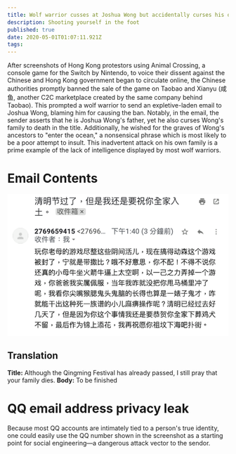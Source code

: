 ```yaml
---
title: Wolf warrior cusses at Joshua Wong but accidentally curses his own family
description: Shooting yourself in the foot
published: true
date: 2020-05-01T01:07:11.921Z
tags: 
---
```


After screenshots of Hong Kong protestors using Animal Crossing, a console game for the Switch by Nintendo, to voice their dissent against the Chinese and Hong Kong government began to circulate online, the Chinese authorities promptly banned the sale of the game on Taobao and Xianyu (咸鱼, another C2C marketplace created by the same company behind Taobao). This prompted a wolf warrior to send an expletive-laden email to Joshua Wong, blaming him for causing the ban. 
Notably, in the email, the sender asserts that he is Joshua Wong's father, yet he also curses Wong's family to death in the title. Additionally, he wished for the graves of Wong's ancestors to "enter the ocean," a nonsensical phrase which is most likely to be a poor attempt to insult. This inadvertent attack on his own family is a prime example of the lack of intelligence displayed by most wolf warriors.
# Email Contents
![wolf-warrior-emails_joshua_wong_over_animal_crossing.png](/screenshots/wolf-warrior-emails_joshua_wong_over_animal_crossing.png)
## Translation
**Title:** Although the Qingming Festival has already passed, I still pray that your family dies.
**Body:** To be finished
# QQ email address privacy leak
Because most QQ accounts are intimately tied to a person's true identity, one could easily use the QQ number shown in the screenshot as a starting point for social engineering⁠—a dangerous attack vector to the sendor.